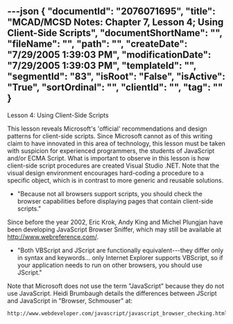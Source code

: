 ---json
{
  "documentId": "2076071695",
  "title": "MCAD/MCSD Notes: Chapter 7, Lesson 4; Using Client-Side Scripts",
  "documentShortName": "",
  "fileName": "",
  "path": "",
  "createDate": "7/29/2005 1:39:03 PM",
  "modificationDate": "7/29/2005 1:39:03 PM",
  "templateId": "",
  "segmentId": "83",
  "isRoot": "False",
  "isActive": "True",
  "sortOrdinal": "",
  "clientId": "",
  "tag": ""
}
---

Lesson 4: Using Client-Side Scripts

This lesson reveals Microsoft's 'official' recommendations and design patterns for client-side scripts. Since Microsoft cannot as of this writing claim to have innovated in this area of technology, this lesson must be taken with suspicion for experienced programmers, the students of JavaScript and/or ECMA Script. What is important to observe in this lesson is how client-side script procedures are created Visual Studio .NET. Note that the visual design environment encourages hard-coding a procedure to a specific object, which is in contrast to more generic and reusable solutions.

* &quot;Because not all browsers support scripts, you should check the browser capabilities before displaying pages that contain client-side scripts.&quot;

Since before the year 2002, Eric Krok, Andy King and Michel Plungjan have been developing JavaScript Browser Sniffer, which may still be available at http://www.webreference.com/.

* &quot;Both VBScript and JScript are functionally equivalent---they differ only in syntax and keywords... only Internet Explorer supports VBScript, so if your application needs to run on other browsers, you should use JScript.&quot;

Note that Microsoft does not use the term &quot;JavaScript&quot; because they do not use JavaScript. Heidi Brumbaugh details the differences between JScript and JavaScript in &quot;Browser, Schmouser&quot; at:

    http://www.webdeveloper.com/javascript/javascript_browser_checking.html
